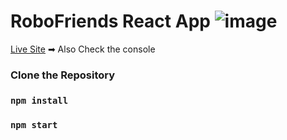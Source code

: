 # RoboFriends React App ![image](https://github.com/ArnabNath1/Robotfriends/assets/97241404/308d0d95-2bb5-4a4b-89c3-d9663ef381e2)


[Live Site](https://arnabnath1.github.io/Robotfriends/) ➡ Also Check the console

### Clone the Repository
### `npm install`
### `npm start`
